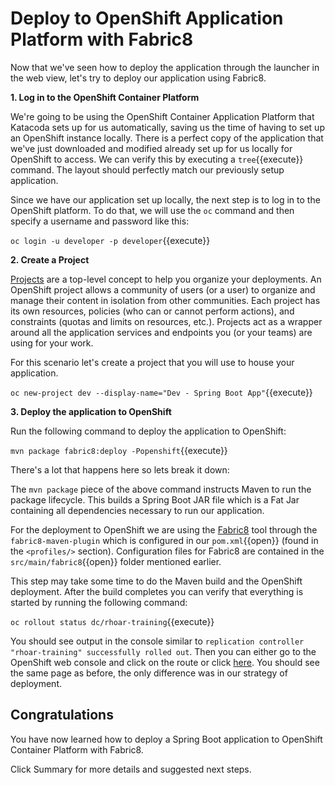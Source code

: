 # Deploy to OpenShift Application Platform with Fabric8

Now that we've seen how to deploy the application through the launcher in the web view, let's try to deploy our application using Fabric8.

**1. Log in to the OpenShift Container Platform**

We're going to be using the OpenShift Container Application Platform that Katacoda sets up for us automatically, saving us the time of having to set up an OpenShift instance locally. There is a perfect copy of the application that we've just downloaded and modified already set up for us locally for OpenShift to access. We can verify this by executing a ``tree``{{execute}} command. The layout should perfectly match our previously setup application.

Since we have our application set up locally, the next step is to log in to the OpenShift platform. To do that, we will use the `oc` command and then specify a username and password like this:

``oc login -u developer -p developer``{{execute}}


**2. Create a Project**

[Projects](https://docs.openshift.com/container-platform/3.6/architecture/core_concepts/projects_and_users.html#projects) are a top-level concept to help you organize your deployments. An OpenShift project allows a community of users (or a user) to organize and manage their content in isolation from other communities. Each project has its own resources, policies (who can or cannot perform actions), and constraints (quotas and limits on resources, etc.). Projects act as a wrapper around all the application services and endpoints you (or your teams) are using for your work.

For this scenario let's create a project that you will use to house your application. 

``oc new-project dev --display-name="Dev - Spring Boot App"``{{execute}}


**3. Deploy the application to OpenShift**

Run the following command to deploy the application to OpenShift:

``mvn package fabric8:deploy -Popenshift``{{execute}}

There's a lot that happens here so lets break it down:

The `mvn package` piece of the above command instructs Maven to run the package lifecycle. This builds a Spring Boot JAR file which is a Fat Jar containing all dependencies necessary to run our application.

For the deployment to OpenShift we are using the [Fabric8](https://fabric8.io/) tool through the `fabric8-maven-plugin` which is configured in our ``pom.xml``{{open}} (found in the `<profiles/>` section). Configuration files for Fabric8 are contained in the ``src/main/fabric8``{{open}} folder mentioned earlier.

This step may take some time to do the Maven build and the OpenShift deployment. After the build completes you can verify that everything is started by running the following command:

``oc rollout status dc/rhoar-training``{{execute}}

You should see output in the console similar to `replication controller "rhoar-training" successfully rolled out`. Then you can either go to the OpenShift web console and click on the route or click [here](http://rhoar-training-dev.[[HOST_SUBDOMAIN]]-80-[[KATACODA_HOST]].environments.katacoda.com). You should see the same page as before, the only difference was in our strategy of deployment.

## Congratulations

You have now learned how to deploy a Spring Boot application to OpenShift Container Platform with Fabric8.

Click Summary for more details and suggested next steps.
